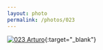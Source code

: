 ```yaml
---
layout: photo
permalink: /photos/023
---
```


[![023 Arturo](https://c1.staticflickr.com/1/281/19080826083_3a20bf1ca9_c.jpg)](https://www.flickr.com/photos/131440297@N08/19080826083/){:target="_blank"}
